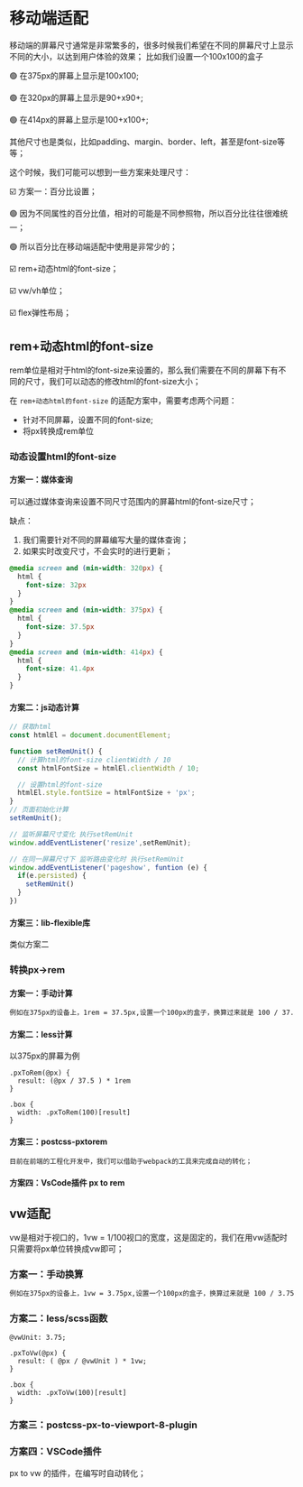 # 移动端适配

移动端的屏幕尺寸通常是非常繁多的，很多时候我们希望在不同的屏幕尺寸上显示不同的大小，以达到用户体验的效果；
比如我们设置一个100x100的盒子

🟢 在375px的屏幕上显示是100x100;

🟢 在320px的屏幕上显示是90+x90+;

🟢 在414px的屏幕上显示是100+x100+;

其他尺寸也是类似，比如padding、margin、border、left，甚至是font-size等等；

这个时候，我们可能可以想到一些方案来处理尺寸：

☑️ 方案一：百分比设置；

🟢 因为不同属性的百分比值，相对的可能是不同参照物，所以百分比往往很难统一；

🟢 所以百分比在移动端适配中使用是非常少的；

☑️ rem+动态html的font-size；

☑️ vw/vh单位；

☑️ flex弹性布局；

## rem+动态html的font-size

rem单位是相对于html的font-size来设置的，那么我们需要在不同的屏幕下有不同的尺寸，我们可以动态的修改html的font-size大小；

在 `rem+动态html的font-size` 的适配方案中，需要考虑两个问题：
* 针对不同屏幕，设置不同的font-size;
* 将px转换成rem单位

### 动态设置html的font-size

#### 方案一：媒体查询
可以通过媒体查询来设置不同尺寸范围内的屏幕html的font-size尺寸；

缺点：
1. 我们需要针对不同的屏幕编写大量的媒体查询；
2. 如果实时改变尺寸，不会实时的进行更新；

```css
@media screen and (min-width: 320px) {
  html {
    font-size: 32px
  }
}
@media screen and (min-width: 375px) {
  html {
    font-size: 37.5px
  }
}
@media screen and (min-width: 414px) {
  html {
    font-size: 41.4px
  }
}
```

#### 方案二：js动态计算
```js
// 获取html
const htmlEl = document.documentElement;

function setRemUnit() {
  // 计算html的font-size clientWidth / 10
  const htmlFontSize = htmlEl.clientWidth / 10;

  // 设置html的font-size
  htmlEl.style.fontSize = htmlFontSize + 'px';
}
// 页面初始化计算
setRemUnit();

// 监听屏幕尺寸变化 执行setRemUnit
window.addEventListener('resize',setRemUnit);

// 在同一屏幕尺寸下 监听路由变化时 执行setRemUnit
window.addEventListener('pageshow', funtion (e) {
  if(e.persisted) {
    setRemUnit()
  }
})
```

#### 方案三：lib-flexible库
类似方案二


### 转换px->rem


#### 方案一：手动计算
```tex
例如在375px的设备上，1rem = 37.5px,设置一个100px的盒子，换算过来就是 100 / 37.5 = 2.66667vw
```

#### 方案二：less计算
以375px的屏幕为例
```less
.pxToRem(@px) {
  result: (@px / 37.5 ) * 1rem
}

.box {
  width: .pxToRem(100)[result]
}
```

#### 方案三：postcss-pxtorem
```tex
目前在前端的工程化开发中，我们可以借助于webpack的工具来完成自动的转化；
```

#### 方案四：VsCode插件 px to rem



## vw适配
vw是相对于视口的，1vw = 1/100视口的宽度，这是固定的，我们在用vw适配时只需要将px单位转换成vw即可；

### 方案一：手动换算
```tex
例如在375px的设备上，1vw = 3.75px,设置一个100px的盒子，换算过来就是 100 / 3.75 = 26.6667vw
```

### 方案二：less/scss函数
```less
@vwUnit: 3.75;

.pxToVw(@px) {
  result: ( @px / @vwUnit ) * 1vw;
}

.box {
  width: .pxToVw(100)[result]
}
```

### 方案三：postcss-px-to-viewport-8-plugin


### 方案四：VSCode插件
px to vw 的插件，在编写时自动转化；
